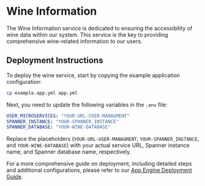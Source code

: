 # Wine Information

The Wine Information service is dedicated to ensuring the accessibility of wine data within our system. This service is the key to providing comprehensive wine-related information to our users.

## Deployment Instructions

To deploy the wine  service, start by copying the example application configuration:

```sh
cp example.app.yml app.yml
```

Next, you need to update the following variables in the `.env` file:

```yml
USER_MICROSERVICES: "YOUR-URL-USER-MANAGMENT"
SPANNER_INSTANCE: "YOUR-SPANNER_INSTANCE"
SPANNER_DATABASE: "YOUR-WINE-DATABASE"
```

Replace the placeholders (`YOUR-URL-USER-MANAGMENT`, `YOUR-SPANNER_INSTANCE`, and `YOUR-WINE-DATABASE`) with your actual service URL, Spanner instance name, and Spanner database name, respectively.

For a more comprehensive guide on deployment, including detailed steps and additional configurations, please refer to our [App Engine Deployment Guide](https://github.com/Vintellect/deploy_backend_guide/blob/fd5863fb17d5386cdf16eb43cf58b0c6b8cc571f/Microserivces_guide.md).
